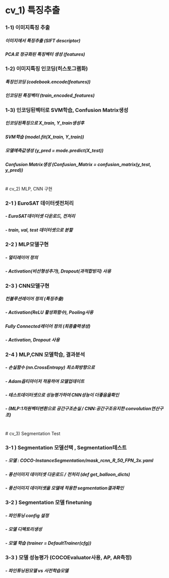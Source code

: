 # cv_1) 특징추출

### 1-1) 이미지특징 추출
##### 이미지에서 특징추출 (SIFT descriptor) 
##### PCA로 정규화된 특징벡터 생성 (features)

### 1-2) 이미지특징 인코딩(히스토그램화) 
##### 특징인코딩 (codebook.encode(features))
##### 인코딩된 특징벡터 (train_encoded_features) 

### 1-3) 인코딩된벡터로 SVM학습, Confusion Matrix생성
##### 인코딩된특징으로 X_train, Y_train생성후 
##### SVM학습 (model.fit(X_train, Y_train))
##### 모델예측값생성 (y_pred = mode.predict(X_test))
##### Confusion Matrix생성 (Confusion_Matrix = confusion_matrix(y_test, y_pred))
 
<br> 
# cv_2) MLP, CNN 구현

### 2-1 ) EuroSAT 데이터셋전처리 
##### - EuroSAT데이터셋 다운로드, 전처리
##### - train, val, test 데이터셋으로 분할 

### 2-2 ) MLP모델구현 
##### - 멀티레이어 정의
##### - Activation(비선형성추가), Dropout(과적합방지) 사용
 
### 2-3 ) CNN모델구현
##### 컨볼루션레이어 정의 (특징추출)
##### - Activation(ReLU 활성화함수), Pooling사용
##### Fully Connected레이어 정의 (최종출력생성) 
##### - Activation, Dropout 사용  

### 2-4 ) MLP,CNN 모델학습, 결과분석
##### - 손실함수 (nn.CrossEntropy) 최소화방향으로 
##### - Adam옵티마이저 적용하여 모델업데이트  
##### - 테스트데이터셋으로 성능평가하여 CNN성능이 더좋음을확인  
##### - (MLP:1차원벡터변환으로 공간구조손실 / CNN:공간구조유지한 convolution연산구조)

<br> 
# cv_3) Segmentation Test

### 3-1 ) Segmentation 모델선택  , Segmentation테스트 
##### - 모델 : COCO-InstanceSegmentation/mask_rcnn_R_50_FPN_3x.yaml  
##### - 풍선이미지 데이터셋 다운로드 / 전처리 (def get_balloon_dicts)
##### - 풍선이미지 데이터셋을 모델에 적용한 segmentation결과확인  

### 3-2 ) Segmentation 모델 finetuning 
##### - 파인튜닝 config 설정 
##### - 모델 디렉토리생성
##### - 모델 학습 (trainer = DefaultTrainer(cfg))

### 3-3 ) 모델 성능평가 (COCOEvaluator사용, AP, AR측정)
##### - 파인튜닝된모델 vs 사전학습모델


